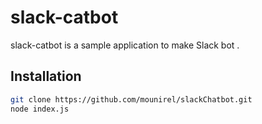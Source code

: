# slack-catbot

slack-catbot is a sample application to make Slack bot .

## Installation

```bash
git clone https://github.com/mounirel/slackChatbot.git
node index.js
```

